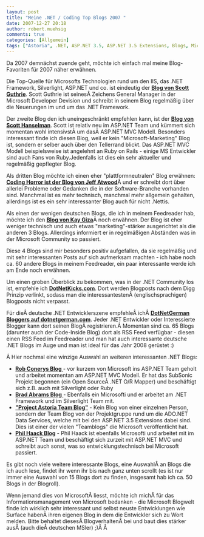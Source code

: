```yaml
---
layout: post
title: "Meine .NET / Coding Top Blogs 2007 "
date: 2007-12-27 20:18
author: robert.muehsig
comments: true
categories: [Allgemein]
tags: ["Astoria", .NET, ASP.NET 3.5, ASP.NET 3.5 Extensions, Blogs, Microsoft, Silverlight]
---
```

Da 2007 demnächst zuende geht, möchte ich einfach mal meine Blog-Favoriten für 2007 näher erwähnen.

Die Top-Quelle für Microsofts Technologien rund um den IIS, das .NET Framework, Silverlight, ASP.NET und co. ist eindeutig der <a target="_blank" href="http://weblogs.asp.net/scottgu/"><strong>Blog von Scott Guthrie</strong></a>.
Scott Guthrie ist seinesÂ Zeichens General Manager in der Microsoft Developer Devision und schreibt in seinem Blog regelmäßig über die Neuerungen im und um das .NET Framework.

Der zweite Blog den ich uneingeschränkt empfehlen kann, ist der <a target="_blank" href="http://www.hanselman.com/blog/"><strong>Blog von Scott Hanselman</strong></a>. Scott ist relativ neu im ASP.NET Team und kümmert sich momentan wohl intensivstÂ um dasÂ ASP.NET MVC Modell. Besonders interessant finde ich diesen Blog, weil er kein "Microsoft-Marketing" Blog ist, sondern er selber auch über den Tellerrand blickt. Das ASP.NET MVC Modell beispielsweise ist angelehnt an Ruby on Rails - einige MS Entwickler sind auch Fans von Ruby.Jedenfalls ist dies ein sehr aktueller und regelmäßig gepflegter Blog.

Als dritten Blog möchte ich einen eher "plattformneutralen" Blog erwähnen: <a target="_blank" href="http://www.codinghorror.com/blog/"><strong>Coding Horror ist der Blog von Jeff Atwood</strong></a>Â und er schreibt dort über allerlei Probleme oder Gedanken die in der Software-Branche vorhanden sind. Manchmal ist es mehr technisch, manchmal mehr allgemein gehalten, allerdings ist es ein sehr interessanter Blog auch für nicht .Nettis.

Als einen der wenigen deutschen Blogs, die ich in meinem Feedreader hab, möchte ich den <a target="_blank" href="http://www.giza-blog.de/"><strong>Blog von Kay Giza</strong></a>Â noch erwähnen. Der Blog ist eher weniger technisch und auch etwas "marketing"-stärker ausgerichtet als die anderen 3 Blogs. Allerdings informiert er in regelmäßigen Abständen was in der Microsoft Community so passiert.

Diese 4 Blogs sind mir besonders positiv aufgefallen, da sie regelmäßig und mit sehr interessanten Posts auf sich aufmerksam machten - ich habe noch ca. 60 andere Blogs in meinem Feedreader, ein paar interessante werde ich am Ende noch erwähnen.

Um einen groben Überblick zu bekommen, was in der .NET Community los ist, empfehle ich <a target="_blank" href="http://www.dotnetkicks.com/"><strong>DotNetKicks.com</strong></a>. Dort werden Blogposts nach dem Digg Prinzip verlinkt, sodass man die interessantestenÂ (englischsprachigen) Blogposts nicht verpasst.

Für dieÂ deutsche .NET Entwicklerszene empfehleÂ ichÂ <a target="_blank" href="http://blogs.dotnetgerman.com/"><strong>DotNetGerman Bloggers auf dotnetgerman.com</strong></a>. Jeder .NET Entwickler oder Interessierte Blogger kann dort seinen BlogÂ registrieren.Â Momentan sind ca. 65 Blogs (darunter auch der Code-Inside Blog) dort als RSS Feed verfügbar - diesen einen RSS Feed im Feedreader und man hat auch interessante deutsche .NET Blogs im Auge und man ist ideal für das Jahr 2008 gerüstet :)

Â Hier nochmal eine winzige Auswahl an weiteren interessanten .NET Blogs:
<ul>
	<li><a target="_blank" href="http://blog.wekeroad.com/"><strong>Rob Conerys Blog</strong> </a>- vor kurzem von Microsoft ins ASP.NET Team geholt und arbeitet momentan am ASP.NET MVC Modell. Er hat das SubSonic Projekt begonnen (ein Open SourceÂ .NET O/R Mapper) und beschäftigt sich z.B. auch mit Silverlight oder Ruby</li>
	<li><a target="_blank" href="http://blogs.msdn.com/brada/default.aspx"><strong>Brad Abrams Blog</strong> </a>- Ebenfalls ein Microsofti und er arbeitet am .NET Framework und im Silverlight Team mit.</li>
	<li><a target="_blank" href="http://blogs.msdn.com/astoriateam/default.aspx"><strong>"Project Astoria Team Blog"</strong></a> - Kein Blog von einer einzelnen Person, sondern der Team Blog von der Projektgruppe rund um die ADO.NET Data Services, welche mit bei den ASP.NET 3.5 Extensions dabei sind. Dies ist einer der vielen "Teamblogs" die Microsoft veröffentlicht hat.</li>
	<li><a target="_blank" href="http://haacked.com/Default.aspx"><strong>Phil Haack Blog</strong></a> - Phil Haack ist ebenfalls Microsofti und arbeitet mit im ASP.NET Team und beschäftigt sich zurzeit mit ASP.NET MVC und schreibt auch sonst, was so entwicklungstechnisch bei Microsoft passiert.</li>
</ul>
Es gibt noch viele weitere interessante Blogs, eine AuswahlÂ an Blogs die ich auch lese, findet ihr wenn ihr bis nach ganz unten scrollt (es ist nur immer eine Auswahl von 15 Blogs dort zu finden, insgesamt hab ich ca. 50 Blogs in der Blogroll).

Wenn jemand dies von MicrosoftÂ liesst, möchte ich michÂ für das Informationsmanagement von Microsoft bedanken - die Microsoft Blogwelt finde ich wirklich sehr interessant und selbst neuste Entwicklungen wie Surface habenÂ ihren eigenen Blog in dem die Entwickler sich zu Wort melden. Bitte behaltet diesesÂ BlogverhaltenÂ bei und baut dies stärker ausÂ (auch dieÂ deutschen MSler) ;)Â Â 
